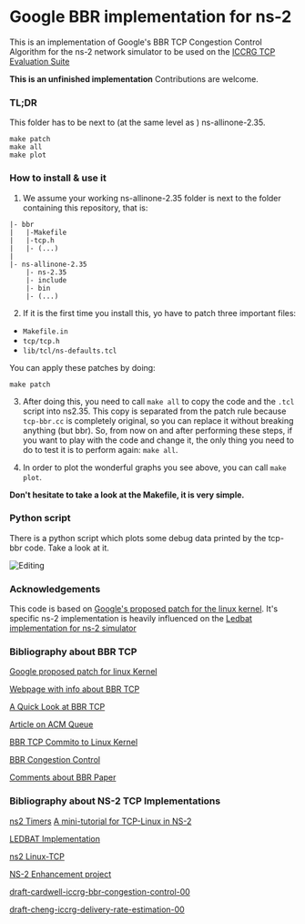 # Google BBR implementation for ns-2

This is an implementation of Google's BBR TCP Congestion Control Algorithm for the ns-2 network simulator to be used on the [ICCRG TCP Evaluation Suite](https://riteproject.eu/resources/ietf-drafts/)

**This is an unfinished implementation** Contributions are welcome.

### TL;DR

This folder has to be next to (at the same level as ) ns-allinone-2.35.

```
make patch
make all
make plot
```

### How to install & use it

1. We assume your working ns-allinone-2.35 folder is next to the folder containing this repository, that is:
```
|- bbr
|   |-Makefile
|   |-tcp.h
|   |- (...)
|
|- ns-allinone-2.35
    |- ns-2.35
    |- include
    |- bin
    |- (...)
```

2. If it is the first time you install this, yo have to patch three important files:

- `Makefile.in`
- `tcp/tcp.h`
- `lib/tcl/ns-defaults.tcl`

You can apply these patches by doing:

```
make patch
```

3. After doing this, you need to call `make all` to copy the code and the `.tcl` script into ns2.35. This copy is separated from the patch rule because `tcp-bbr.cc` is completely original, so you can replace it without breaking anything (but bbr). So, from now on and after performing these steps, if you want to play with the code and change it, the only thing you need to do to test it is to perform again: `make all`.

4. In order to plot the wonderful graphs you see above, you can call `make plot`.

**Don't hesitate to take a look at the Makefile, it is very simple.**

### Python script

There is a python script which plots some debug data printed by the tcp-bbr code. Take a look at it.

![Editing](https://github.com/maesoser/ns2_bbr/raw/master/results.png)

### Acknowledgements

This code is based on [Google's proposed patch for the linux kernel](https://git.kernel.org/cgit/linux/kernel/git/torvalds/linux.git/commit/?id=0f8782ea14974ce992618b55f0c041ef43ed0b78). It's specific ns-2 implementation is heavily influenced on the [Ledbat implementation for ns-2 simulator](http://perso.telecom-paristech.fr/~drossi/index.php?n=Software.LEDBATtele)

### Bibliography about BBR TCP

[Google proposed patch for linux Kernel](https://patchwork.ozlabs.org/patch/671069/)

[Webpage with info about BBR TCP](http://kb.pert.geant.net/PERTKB/BbrTcp)

[A Quick Look at BBR TCP](http://blog.cerowrt.org/post/bbrs_basic_beauty/)

[Article on ACM Queue](http://queue.acm.org/)

[BBR TCP Commito to Linux Kernel](https://git.kernel.org/cgit/linux/kernel/git/torvalds/linux.git/commit/?id=0f8782ea14974ce992618b55f0c041ef43ed0b78)

[BBR Congestion Control](https://lwn.net/Articles/701165/)

[Comments about BBR Paper](https://blog.acolyer.org/2017/03/31/bbr-congestion-based-congestion-control/)

### Bibliography about NS-2 TCP Implementations

[ns2 Timers](http://telecom.dei.unipd.it/ns/miracle/nsmiracle-howto/node6.html)
[A mini-tutorial for TCP-Linux in NS-2](http://netlab.caltech.edu/projects/ns2tcplinux/ns2linux/tutorial/index.html)

[LEDBAT Implementation](http://perso.telecom-paristech.fr/~drossi/index.php?n=Software.LEDBATtele)

[ns2 Linux-TCP](http://netlab.caltech.edu/projects/ns2tcplinux/ns2linux/index.html)

[NS-2 Enhancement project](http://netlab.caltech.edu/projects/ns2tcplinux/)

[draft-cardwell-iccrg-bbr-congestion-control-00](https://tools.ietf.org/html/draft-cardwell-iccrg-bbr-congestion-control-00)

[draft-cheng-iccrg-delivery-rate-estimation-00](https://tools.ietf.org/html/draft-cheng-iccrg-delivery-rate-estimation-00)
